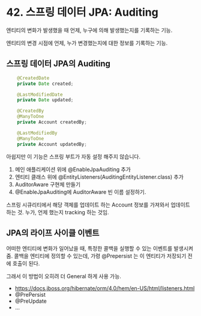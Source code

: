 # 42. 스프링 데이터 JPA: Auditing

엔티티의 변화가 발생했을 때 언제, 누구에 의해 발생했는지를 기록하는 기능.

엔티티의 변경 시점에 언제, 누가 변경했는지에 대한 정보를 기록하는 기능.

## 스프링 데이터 JPA의 Auditing
```java
    @CreatedDate
    private Date created;

    @LastModifiedDate
    private Date updated;

    @CreatedBy
    @ManyToOne
    private Account createdBy;

    @LastModifiedBy
    @ManyToOne
    private Account updatedBy;
```

아쉽지만 이 기능은 스프링 부트가 자동 설정 해주지 않습니다.
1. 메인 애플리케이션 위에 @EnableJpaAuditing 추가
2. 엔티티 클래스 위에 @EntityListeners(AuditingEntityListener.class) 추가
3. AuditorAware 구현체 만들기
4. @EnableJpaAuditing에 AuditorAware 빈 이름 설정하기.

스프링 시큐리티에서 해당 객체를 업데이트 하는 Account 정보를 가져와서 업데이트 하는 것. 누가, 언제 했는지 tracking 하는 것임.

## JPA의 라이프 사이클 이벤트

어떠한 엔티티에 변화가 일어났을 때, 특정한 콜백을 실행할 수 있는 이벤트를 발생시켜 줌. 콜백을 엔티티에 정의할 수 있는데, 가령 @Prepersist 는 이 엔티티가 저장되기 전에 호출이 된다.

그래서 이 방법이 오히려 더 General 하게 사용 가능.

 * https://docs.jboss.org/hibernate/orm/4.0/hem/en-US/html/listeners.html
 * @PrePersist
 * @PreUpdate
 * ...
